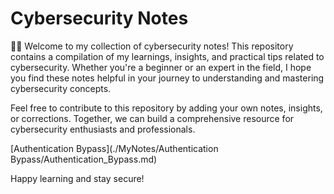 # Cybersecurity Notes
🧑‍💻
Welcome to my collection of cybersecurity notes! This repository contains a compilation of my learnings, insights, and practical tips related to cybersecurity. Whether you're a beginner or an expert in the field, I hope you find these notes helpful in your journey to understanding and mastering cybersecurity concepts.

Feel free to contribute to this repository by adding your own notes, insights, or corrections. Together, we can build a comprehensive resource for cybersecurity enthusiasts and professionals.

[Authentication Bypass](./MyNotes/Authentication Bypass/Authentication_Bypass.md)

Happy learning and stay secure!
